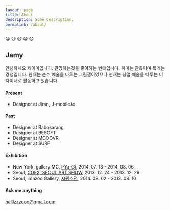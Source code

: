 ```yaml
---
layout: page
title: About
description: Some description.
permalink: /about/
---
```


<!-- <img itemprop="image" class="img-rounded" src="#" alt="jamy"> -->
😀 😃 😄 😁 😆
## Jamy 
안녕하세요 제이미입니다. 
관망하는것을 좋아하는 변태입니다.
취미는 관측이며 특기는 경청입니다.
한때는 순수 예술을 다루는 그림쟁이였으나 현재는 상업 예술을 다루는 디자이너로 활동하고 있습니다.

#### Present 
- Designer at Jiran, J-mobile.io

#### Past
- Designer at Babosarang
- Designer at BESOFT
- Designer at MOOOVR
- Designer at SURF


#### Exhibition
- New York, gallery MC, [I-Ya-Gi](http://www.gallerymc.org/h/i-ya-gi-that-connote-you-and-me/), 2014. 07. 13 - 2014. 08. 06
- Seoul, [COEX, SEOUL ART SHOW](http://seoulartshow.com/n_sub02/2014_02_01.php), 2013. 12. 24 - 2013. 12. 29
- Seoul, imazoo Gallery, [시퀀스전](http://www.imazoo.com/index.htm), 2014. 08. 02 - 2013. 08. 10


#### Ask me anything
helllzzzooo@gmail.com
